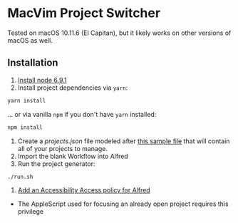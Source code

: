 # MacVim Project Switcher

Tested on macOS 10.11.6 (El Capitan), but it likely works on other versions of macOS as well.

## Installation
1. [Install node 6.9.1](https://nodejs.org/en/download/)
1. Install project dependencies via `yarn`:
  ```sh
  yarn install
  ```

  ... or via vanilla `npm` if you don't have `yarn` installed:
  ```sh
  npm install
  ```

1. Create a _projects.json_ file modeled after [this sample file](sample-projects.json) that will contain all of your projects to manage.
1. Import the blank Workflow into Alfred
1. Run the project generator:

  ```sh
  ./run.sh
  ```
1. [Add an Accessibility Access policy for Alfred](http://mizage.com/help/accessibility.html)
  - The AppleScript used for focusing an already open project requires this privilege
